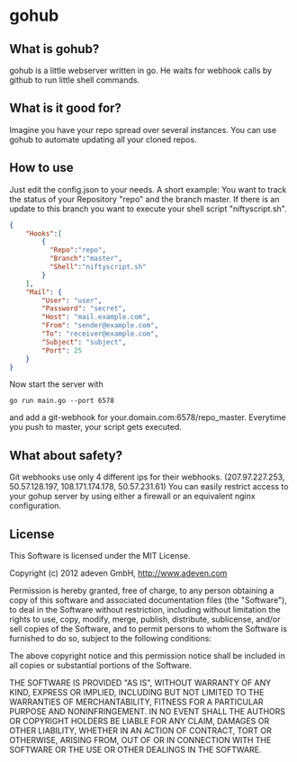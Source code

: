gohub
=====

## What is gohub?

gohub is a little webserver written in go. He waits for webhook calls by github to run little shell commands.

## What is it good for?

Imagine you have your repo spread over several instances. You can use gohub to automate updating all your cloned repos.

## How to use

Just edit the config.json to your needs. A short example:
You want to track the status of your Repository "repo" and the branch master. If there is an update to this branch you want to execute your shell script "niftyscript.sh".

```json
{
    "Hooks":[
        {
          "Repo":"repo",
          "Branch":"master",
          "Shell":"niftyscript.sh"
        }
    ],
    "Mail": {
        "User": "user",
        "Password": "secret",
        "Host": "mail.example.com",
        "From": "sender@example.com",
        "To": "receiver@example.com",
        "Subject": "subject",
        "Port": 25
    }
}
```

Now start the server with

    go run main.go --port 6578

and add a git-webhook for your.domain.com:6578/repo_master. Everytime you push to master, your script gets executed.

## What about safety?

Git webhooks use only 4 different ips for their webhooks. (207.97.227.253, 50.57.128.197, 108.171.174.178, 50.57.231.61) You can easily restrict access to your gohup server by using either a firewall or an equivalent nginx configuration.


## License

This Software is licensed under the MIT License.

Copyright (c) 2012 adeven GmbH,
http://www.adeven.com

Permission is hereby granted, free of charge, to any person obtaining
a copy of this software and associated documentation files (the
"Software"), to deal in the Software without restriction, including
without limitation the rights to use, copy, modify, merge, publish,
distribute, sublicense, and/or sell copies of the Software, and to
permit persons to whom the Software is furnished to do so, subject to
the following conditions:

The above copyright notice and this permission notice shall be
included in all copies or substantial portions of the Software.

THE SOFTWARE IS PROVIDED "AS IS", WITHOUT WARRANTY OF ANY KIND,
EXPRESS OR IMPLIED, INCLUDING BUT NOT LIMITED TO THE WARRANTIES OF
MERCHANTABILITY, FITNESS FOR A PARTICULAR PURPOSE AND
NONINFRINGEMENT. IN NO EVENT SHALL THE AUTHORS OR COPYRIGHT HOLDERS BE
LIABLE FOR ANY CLAIM, DAMAGES OR OTHER LIABILITY, WHETHER IN AN ACTION
OF CONTRACT, TORT OR OTHERWISE, ARISING FROM, OUT OF OR IN CONNECTION
WITH THE SOFTWARE OR THE USE OR OTHER DEALINGS IN THE SOFTWARE.
